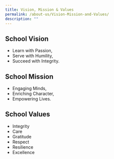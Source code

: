 ```yaml
---
title: Vision, Mission & Values
permalink: /about-us/Vision-Mission-and-Values/
description: ""
---
```

School Vision
-------------

*   Learn with Passion,
*   Serve with Humility,
*   Succeed with Integrity.

School Mission
--------------

*   Engaging Minds,
*   Enriching Character,
*   Empowering Lives.

School Values
-------------

*   Integrity 
*   Care
*   Gratitude 
*   Respect
*   Resilience
*   Excellence